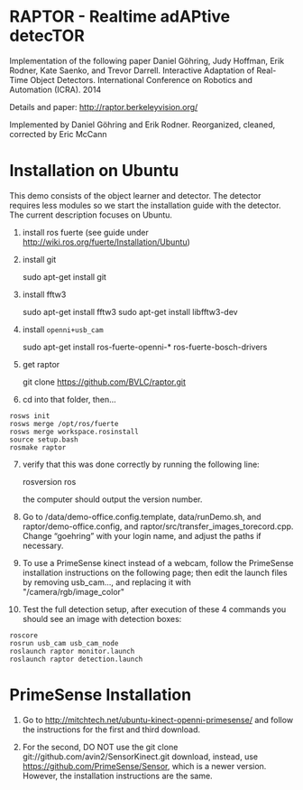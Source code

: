 RAPTOR - Realtime adAPtive detecTOR
======================================

Implementation of the following paper
Daniel Göhring, Judy Hoffman, Erik Rodner, Kate Saenko, and Trevor Darrell.
Interactive Adaptation of Real-Time Object Detectors. International Conference on Robotics and Automation (ICRA). 2014

Details and paper: http://raptor.berkeleyvision.org/

Implemented by Daniel Göhring and Erik Rodner. Reorganized, cleaned, corrected by Eric McCann

Installation on Ubuntu
=======================

This demo consists of the object learner and detector.
The detector requires less modules so we start the installation guide with the detector. The current description
focuses on Ubuntu.

1. install ros fuerte (see guide under http://wiki.ros.org/fuerte/Installation/Ubuntu)
2. install git

    sudo apt-get install git

3. install fftw3

    sudo apt-get install fftw3
    sudo apt-get install libfftw3-dev

4. install ``openni+usb_cam``

    sudo apt-get install ros-fuerte-openni-* ros-fuerte-bosch-drivers
    
5. get raptor

    git clone https://github.com/BVLC/raptor.git

6. cd into that folder, then...

```
rosws init
rosws merge /opt/ros/fuerte
rosws merge workspace.rosinstall
source setup.bash
rosmake raptor

```

7. verify that this was done correctly by running the following line:

    rosversion ros

   the computer should output the version number.

8. Go to /data/demo-office.config.template, data/runDemo.sh, and raptor/demo-office.config, and raptor/src/transfer_images_torecord.cpp.  Change “goehring” with your login name, and adjust the paths if necessary.

9. To use a PrimeSense kinect instead of a webcam, follow the PrimeSense installation instructions on the following page; then edit the launch files by removing usb_cam..., and replacing it with "/camera/rgb/image_color"

10. Test the full detection setup, after execution of these 4 commands you should see an image with detection boxes:
```
roscore
rosrun usb_cam usb_cam_node 
roslaunch raptor monitor.launch 
roslaunch raptor detection.launch 
```

PrimeSense Installation
========================

1. Go to http://mitchtech.net/ubuntu-kinect-openni-primesense/ and follow the instructions for the first and third download.

2. For the second, DO NOT use the git clone git://github.com/avin2/SensorKinect.git download, instead, use https://github.com/PrimeSense/Sensor, which is a newer version.  However, the installation instructions are the same.
